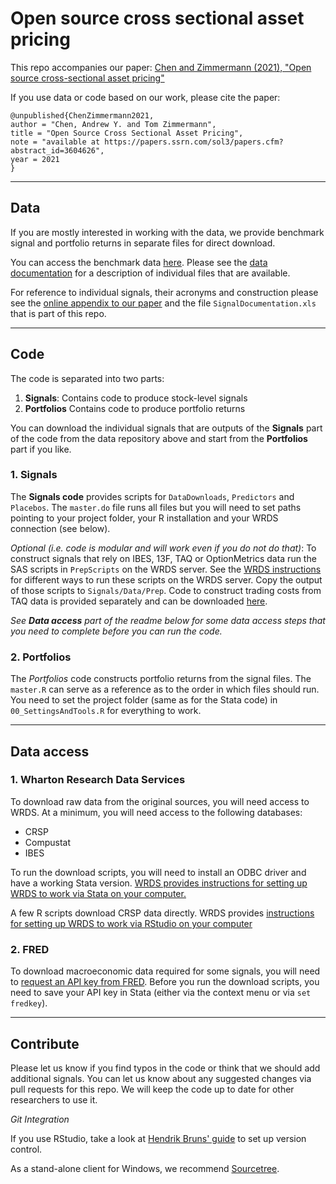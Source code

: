 # Open source cross sectional asset pricing

This repo accompanies our paper:
[Chen and Zimmermann (2021), "Open source cross-sectional asset pricing"](https://papers.ssrn.com/sol3/papers.cfm?abstract_id=3604626)

If you use data or code based on our work, please cite the paper: 

~~~
@unpublished{ChenZimmermann2021,
author = "Chen, Andrew Y. and Tom Zimmermann",
title = "Open Source Cross Sectional Asset Pricing",
note = "available at https://papers.ssrn.com/sol3/papers.cfm?abstract_id=3604626",
year = 2021
}
~~~


----

## Data

If you are mostly interested in working with the data, we provide benchmark signal and portfolio returns in separate files for direct download. 

You can access the benchmark data [here](https://sites.google.com/site/chenandrewy/open-source-ap). Please see the [data documentation](https://drive.google.com/file/d/1adFWMGcXEzF2Jls3qTtqb1fmXUTsRBr1/view?usp=sharing) for a description of individual files that are available.

For reference to individual signals, their acronyms and construction please see the [online appendix to our paper](https://drive.google.com/open?id=1vXRzjxYucXZV-tgLxM26fvRZ5zKvlBXH) and the file `SignalDocumentation.xls` that is part of this repo.

----

## Code 

The code is separated into two parts:

1. **Signals**: Contains code to produce stock-level signals
2. **Portfolios** Contains code to produce portfolio returns

You can download the individual signals that are outputs of the **Signals** part of the code from the data repository above and start from the **Portfolios** part if you like.

### 1. Signals

The **Signals code** provides scripts for `DataDownloads`, `Predictors` and `Placebos`. The `master.do` file runs all files but you will need to set paths pointing to your project folder, your R installation and your WRDS connection (see below).

*Optional (i.e. code is modular and will work even if you do not do that)*: To construct signals that rely on IBES, 13F, TAQ or OptionMetrics data run the SAS scripts in `PrepScripts` on the WRDS server. See the [WRDS instructions](https://wrds-www.wharton.upenn.edu/pages/support/programming-wrds/programming-sas/) for different ways to run these scripts on the WRDS server. Copy the output of those scripts to `Signals/Data/Prep`. Code to construct trading costs from TAQ data is provided separately and can be downloaded [here](https://drive.google.com/open?id=1W256-g-RxqOZBjNtkSJuuWXUqHZEYHsM).

*See **Data access** part of the readme below for some data access steps that you need to complete before you can run the code.*


### 2. Portfolios

The _Portfolios_ code constructs portfolio returns from the signal files. The `master.R` can serve as a reference as to the order in which files should run. You need to set the project folder (same as for the Stata code) in `00_SettingsAndTools.R` for everything to work.

---- 
## Data access

### 1. Wharton Research Data Services 

To download raw data from the original sources, you will need access to WRDS. At a minimum, you will need access to the following databases:

- CRSP
- Compustat
- IBES

To run the download scripts, you will need to install an ODBC driver and have a working Stata version. [WRDS provides instructions for setting up WRDS to work via Stata on your computer.](https://wrds-www.wharton.upenn.edu/pages/support/programming-wrds/programming-stata/stata-from-your-computer/)

A few R scripts download CRSP data directly. WRDS provides [instructions for setting up WRDS to work via RStudio on your computer](https://wrds-www.wharton.upenn.edu/pages/support/programming-wrds/programming-r/r-from-your-computer/)


### 2. FRED

To download macroeconomic data required for some signals, you will need to [request an API key from FRED](https://research.stlouisfed.org/docs/api/api_key.html). Before you run the download scripts, you need to save your API key in Stata (either via the context menu or via `set fredkey`).

----

## Contribute

Please let us know if you find typos in the code or think that we should add additional signals. You can let us know about any suggested changes via pull requests for this repo. We will keep the code up to date for other researchers to use it.

*Git Integration* 

If you use RStudio, take a look at [Hendrik Bruns' guide](https://www.hendrikbruns.tk/post/using-rstudio-and-git-version-control/) to set up version control.

As a stand-alone client for Windows, we recommend [Sourcetree](https://www.sourcetreeapp.com/).

